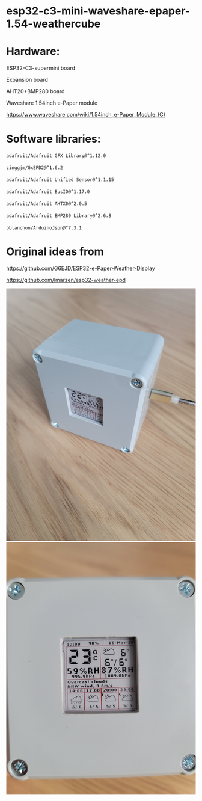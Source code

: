 # esp32-c3-mini-waveshare-epaper-1.54-weathercube

# Hardware:

ESP32-C3-supermini board

Expansion board

AHT20+BMP280 board

Waveshare 1.54inch e-Paper module

https://www.waveshare.com/wiki/1.54inch_e-Paper_Module_(C)


# Software libraries:

	adafruit/Adafruit GFX Library@^1.12.0
 
	zinggjm/GxEPD2@^1.6.2
 
	adafruit/Adafruit Unified Sensor@^1.1.15
 
	adafruit/Adafruit BusIO@^1.17.0
 
	adafruit/Adafruit AHTX0@^2.0.5
 
	adafruit/Adafruit BMP280 Library@^2.6.8
 
	bblanchon/ArduinoJson@^7.3.1
 
# Original ideas from

https://github.com/G6EJD/ESP32-e-Paper-Weather-Display

https://github.com/lmarzen/esp32-weather-epd

![Alt text](20250316_120023.jpg)
![Alt text](20250316_120128.jpg)
